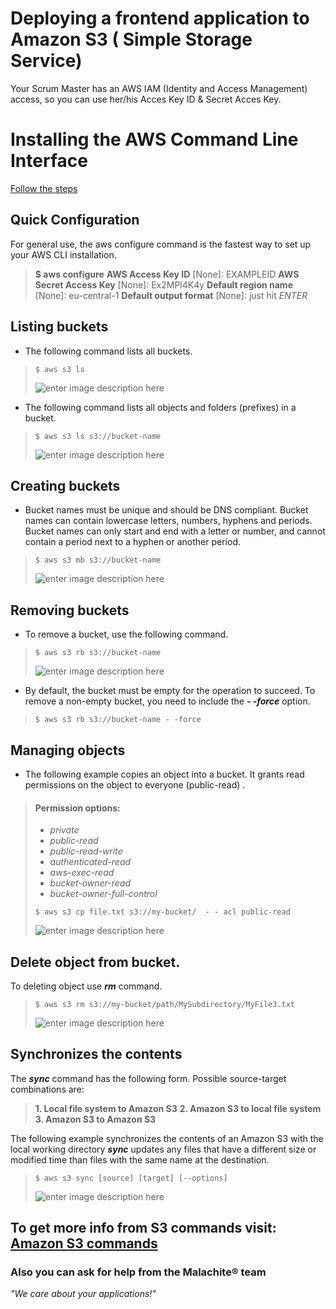 # Deploying a frontend application to Amazon S3 ( Simple Storage Service)


Your Scrum Master has an AWS IAM (Identity and Access Management) access, so you can use her/his Acces Key ID & Secret Acces Key.








# Installing the AWS Command Line Interface

[Follow the steps](http://docs.aws.amazon.com/cli/latest/userguide/installing.html)




## Quick Configuration


For general use, the aws configure command is the fastest way to set up your AWS CLI installation.

> **$ aws configure**
**AWS Access Key ID** [None]: EXAMPLEID
**AWS Secret Access Key** [None]: Ex2MPl4K4y
**Default region name** [None]: eu-central-1
**Default output format** [None]: just hit *ENTER*
 





## Listing buckets

 - The following command lists all buckets.

	

> ```$ aws s3 ls```
> 
> ![enter image description here](https://lh3.googleusercontent.com/a-8AQDhkCpoKtIdTN_KyQt4hU3wm6pq3MnjcgQFhnnDhmsgVmDlHOv8XOAYXvmHXzhqrjPaZzMEy=s0)


 - The following command lists all objects and folders (prefixes) in a
   bucket.
   
   

> ```$ aws s3 ls s3://bucket-name```
> 
> ![enter image description here](https://lh3.googleusercontent.com/-JL6THVLibFs/WiEiJIgv8II/AAAAAAAAAbA/Ll0Km6UVZ9Y0kghjxCgyldpLBA6LYQW5ACLcBGAs/s0/listing_buckets2.PNG)





## Creating buckets


 - Bucket names must be unique and should be DNS compliant. Bucket names
   can contain lowercase letters, numbers, hyphens and periods. Bucket
   names can only start and end with a letter or number, and cannot
   contain a period next to a hyphen or another period.

> ```$ aws s3 mb s3://bucket-name```
> 
> ![enter image description here](https://lh3.googleusercontent.com/-qj7pG4NjSJY/WiEk3wnRskI/AAAAAAAAAbQ/XopPxit97k0X5nCC8sYAoXv1j9cBwZPaACLcBGAs/s0/making-bucket.PNG) 





## Removing buckets


 - To remove a bucket, use the following command.

> ```$ aws s3 rb s3://bucket-name```
> 
> ![enter image description here](https://lh3.googleusercontent.com/-7JV5N43WHkA/WiEl262BEMI/AAAAAAAAAbg/aefRNQu6cwEjcMjSmcjgQW-z0-DutyCKQCLcBGAs/s0/remove_bucket.PNG) 

 - By default, the bucket must be empty for the operation to succeed. To
   remove a non-empty bucket, you need to include the ***- -force***
   option.

> ```$ aws s3 rb s3://bucket-name - -force```





## Managing objects


 - The following example copies an object into a bucket. It grants read
   permissions on the object to everyone (public-read) .
  

> #### Permission options:
>  - *private*
>  - *public-read*
>  - *public-read-write*
>  - *authenticated-read*
>  - *aws-exec-read*
>  - *bucket-owner-read*
>  - *bucket-owner-full-control*
> 
> ```$ aws s3 cp file.txt s3://my-bucket/  - - acl public-read```
> 
> ![enter image description here](https://lh3.googleusercontent.com/-n2Gar9nHT3Q/WiEvoL24uyI/AAAAAAAAAcE/7sqUzYc69o0xR4Kq9Ee7JF11jsLeDkLSwCLcBGAs/s0/upload_file.PNG) 

 





## Delete object from bucket.

To deleting object use ***rm*** command.

> ```$ aws s3 rm s3://my-bucket/path/MySubdirectory/MyFile3.txt``` 
> 
> ![enter image description here](https://lh3.googleusercontent.com/-Rgu2rbYKZz4/WiEwZK_o0CI/AAAAAAAAAcQ/QRcVbJgDeL8t_6gwV9IuGLw7j-WiCQwfwCLcBGAs/s0/delete_from+bucket.PNG) 

 

## Synchronizes the contents



 
The ***sync*** command has the following form. Possible source-target combinations are:

		

>  **1. Local file system to Amazon S3**
>  **2. Amazon S3 to local file system**
>  **3. Amazon S3 to Amazon S3**

 
The following example synchronizes the contents of an Amazon S3  with
the local working directory ***sync*** updates any files that have a
different size or modified time than files with the same name at the
 destination.

 

> ```$ aws s3 sync [source] [target] [--options]```
> 
> ![enter image description here](https://lh3.googleusercontent.com/-pwFVJZFPT9c/WiFBs7r1icI/AAAAAAAAAdE/5c61QoAFiiks4UUufAsxJEeXto9nfw3kQCLcBGAs/s0/uploadwithsyncfromlocaltobucket.PNG)





## To get more info from S3 commands visit: [Amazon S3 commands](http://docs.aws.amazon.com/cli/latest/userguide/using-s3-commands.html)





### Also you can ask for help from the Malachite® team

*"We care about your applications!"*


